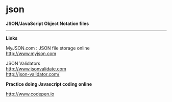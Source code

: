 # json
**JSON/JavaScript Object Notation files**

-----

**Links**

MyJSON.com : JSON file storage online  
http://www.myjson.com

JSON Validators  
http://www.jsonvalidate.com  
http://json-validator.com/

**Practice doing Javascript coding online**

http://www.codepen.io



